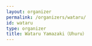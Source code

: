 ```yaml
---
layout: organizer
permalink: /organizers/wataru/
id: wataru
type: organizer
title: Wataru Yamazaki（Uhuru）
---
```

